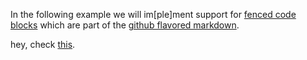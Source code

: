 In the following example we will im[ple]ment support for [fenced code blocks][] which are part
of the [github flavored markdown][gfm].

[fenced code blocks]: https://help.github.com/articles/github-flavored-markdown#fenced-code-blocks
                      "Fenced code block feature of github flavored markdown"
[gfm]: https://github.com
[unused]: https://github.com/unused

hey, check [this].

[this]: https://github.com/cebe/markdown